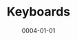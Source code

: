---
title: Keyboards
date: 0004-01-01
ico: fa-thin fa-keyboard
color: green-500
hardware:
  - type: KB
    name: Apple › Wireless
    sub:
      - 100%
      - Space Gray
      - Touch ID
    link: 'https://amzn.com/dp/B09V3JXSS9?tag=qrayg-20'
  - type: KB
    name: GMMK › Pro
    sub:
      - 75%
      - Black
      - Boba U4
    link: 'https://www.pcgamingrace.com/products/glorious-gmmk-pro-75-barebone-black'
  - type: KB
    name: Keychron › Q2
    sub:
      - 65%
      - Carbon Black
      - Knob
      - Silent Alpaca
    link: 'https://keychron.com/products/keychron-q2-qmk-custom-mechanical-keyboard'
  - type: KB
    name: Keychron › K7
    sub:
      - 65%
      - Hotswap
      - RGB
      - Banana
    link: 'https://keychron.com/pages/keychron-k7-wireless-mechanical-keyboard'
  - type: KB
    name: Keychron › K14
    sub:
      - 65%
      - Hotswap
      - RGB
      - Red
    link: 'https://keychron.com/pages/keychron-k14-wireless-mechanical-keyboard'
  - type: KB
    name: MelGeek › Z70
    sub:
      - 65%
      - Black
      - Healio
      - 63.5g
    link: 'https://melgeek.com/products/melgeek-z70-ultra-65-rgb-custom-mechanical-keyboard-kit'
  - type: KB
    name: IKKI68 › Aurora
    sub:
      - 65%
      - Snow
      - TBD
    link: 'https://shop.wuquestudio.com/pages/ikki68-aurora'
  - type: KB
    name: NK65 › Entry Edition
    sub:
      - 65%
      - Fire
      - Milky Yellow
    link: 'https://novelkeys.xyz/collections/keyboards/products/nk65-entry-edition'
  - type: KB
    name: Leopold › FC660C
    sub:
      - 65%
      - White
      - Topre Silent
      - Extended2048
    link: 'https://amzn.com/dp/B07QKXC6WC?tag=qrayg-20'
  - type: KB
    name: Morgrie
    sub:
      - 65%
      - Clicky
    link: 'https://morgrie.com/'
  - type: KB
    name: Candybar
    sub:
      - 50%
      - Black
      - Summer
      - Outemu Tactile
    link: 'https://thekey.company/collections/candybar-round-3/'
  - type: KB
    name: Keychron › Q9
    sub:
      - 45%
      - Silver
      - Knob
      - Silent Alpaca
    link: 'https://keychron.com/products/keychron-q9-qmk-custom-mechanical-keyboard'
  - type: KB
    name: Cajal
    sub:
      - 45%
      - Space Grey
      - Silent Sky
    link: 'https://walletburner.co/pages/cajal'
  - type: KB
    name: UT47.2
    sub:
      - 40%
      - Alu
      - Kailh Copper
    link: 'https://keyhive.xyz/shop/ut472-kit'
  - type: KB
    name: Planck EZ › Glow x2
    sub:
      - 40%
      - Black - Kaihl Gold
      - White - Zilent
    link: 'https://ergodox-ez.com/pages/planck'
  - type: KB
    name: Vortex › Core
    sub:
      - 40%
      - Cherry Blue
      - Bamboo
    link: 'https://amzn.com/dp/B01MS3PWS0?tag=qrayg-20'
  - type: KB
    name: MiniVan › KUMO
    sub:
      - 40%
      - Purple Tactile
      - Walnut
    link: 'https://thekey.company/products/minivan'
  - type: KB
    name: MiniVan › JetVan
    sub:
      - 40%
      - Aliaz
      - White
    link: 'https://thekey.company/products/minivan'
  - type: KB
    name: Work Louder › Creator Micro
    sub:
      - Pad
      - RGB
    link: 'https://worklouder.cc/creator-micro/'
  - type: Caps
    name: R1
    sub:
      - NP/XDA
    link: 'https://kbdfans.com/collections/np-pg-da-profile/products/np-pbt-grey-and-blue-keycaps-set'
  - type: Caps
    name: DSA Light Cycle
    sub:
      - Control the System
    link: 'https://drop.com/buy/lightcycle-dsa-custom-keycap-set-for-the-minivan'
  - type: Caps
    name: biip MT3 Extended 2048
    sub:
      - Modifiers
      - Icono
      - Media Icons
    link: 'https://drop.com/buy/drop-biip-mt3-extended-custom-keycap-set'
  - type: Caps
    name: Plastic
    sub:
      - Clone
      - XDA
    link: 'https://amzn.com/dp/B08ZMR1651?tag=qrayg-20'
  - type: Caps
    name: GMK Dolch 2
    sub:
      - Modern
      - Standard
      - Obscure
    link: 'https://omnitype.com/'
  - type: Caps
    name: DSA Milkshake
    sub:
      - Weirdo
      - Spacebars
      - Fruit
    link: 'https://novelkeys.com/collections/keycaps/products/dsa-milkshake'
  - type: Caps
    name: Less But Better
    sub:
      - Novelties
      - Extras
    link: 'https://kono.store/products/epbt-less-but-better'
  - type: Caps
    name: Domikey Ghost
    sub:
      - Extension
    link: 'https://cannonkeys.com/collections/group-buy/products/gb-domikey-ghost'
  - soon: true
    type: Caps
    name: kam_superuser
    sub:
      - Mods Highlight
      - 40's Highlight
      - Spacebars
      - Novelties
    link: 'https://novelkeys.com/products/kam-superuser'
---